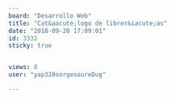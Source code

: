 ```yaml
---
board: "Desarrollo Web"
title: "Cat&aacute;logo de librer&iacute;as"
date: "2018-09-20 17:09:01"
id: 3332
sticky: true


views: 8
user: "yap320sorgesoureDug"

---
```


